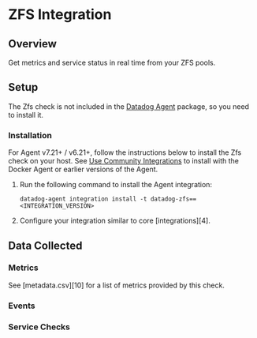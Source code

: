 # ZFS Integration

## Overview

Get metrics and service status in real time from your ZFS pools.

## Setup

The Zfs check is not included in the [Datadog Agent][1] package, so you need to install it.

### Installation

For Agent v7.21+ / v6.21+, follow the instructions below to install the Zfs check on your host. See [Use Community Integrations][3] to install with the Docker Agent or earlier versions of the Agent.

1. Run the following command to install the Agent integration:

   ```shell
   datadog-agent integration install -t datadog-zfs==<INTEGRATION_VERSION>
   ```

2. Configure your integration similar to core [integrations][4].

## Data Collected

### Metrics

See [metadata.csv][10] for a list of metrics provided by this check.

### Events

### Service Checks

[1]: https://app.datadoghq.com/account/settings/agent/latest
[2]: https://github.com/DataDog/integrations-extras/blob/master/zfs/metadata.csv
[3]: https://docs.datadoghq.com/agent/guide/use-community-integrations/
